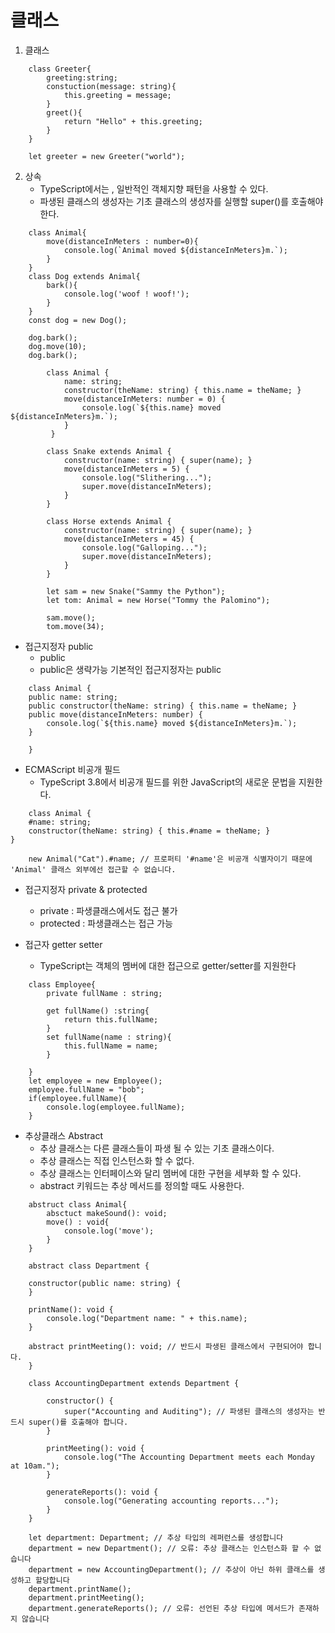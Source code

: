 # 클래스

1. 클래스
```
    class Greeter{
        greeting:string;
        constuction(message: string){
            this.greeting = message;
        }
        greet(){
            return "Hello" + this.greeting;
        }
    }

    let greeter = new Greeter("world");
```

2. 상속
    - TypeScript에서는 , 일반적인 객체지향 패턴을 사용할 수 있다.
    - 파생된 클래스의 생성자는 기초 클래스의 생성자를 실행할 super()를 호출해야 한다.

```
    class Animal{
        move(distanceInMeters : number=0){
            console.log(`Animal moved ${distanceInMeters}m.`);
        }
    }
    class Dog extends Animal{
        bark(){
            console.log('woof ! woof!');
        }
    }
    const dog = new Dog();

    dog.bark();
    dog.move(10);
    dog.bark();
```

```
        class Animal {
            name: string;
            constructor(theName: string) { this.name = theName; }
            move(distanceInMeters: number = 0) {
                console.log(`${this.name} moved ${distanceInMeters}m.`);
            }
         }

        class Snake extends Animal {
            constructor(name: string) { super(name); }
            move(distanceInMeters = 5) {
                console.log("Slithering...");
                super.move(distanceInMeters);
            }
        }

        class Horse extends Animal {
            constructor(name: string) { super(name); }
            move(distanceInMeters = 45) {
                console.log("Galloping...");
                super.move(distanceInMeters);
            }
        }

        let sam = new Snake("Sammy the Python");
        let tom: Animal = new Horse("Tommy the Palomino");

        sam.move();
        tom.move(34);
```

- 접근지정자 public
    - public 
    - public은 생략가능 기본적인 접근지정자는 public

```
    class Animal {
    public name: string;
    public constructor(theName: string) { this.name = theName; }
    public move(distanceInMeters: number) {
        console.log(`${this.name} moved ${distanceInMeters}m.`);
    }
    
    }
```
- ECMAScript 비공개 필드
    - TypeScript 3.8에서 비공개 필드를 위한 JavaScript의 새로운 문법을 지원한다.

```
    class Animal {
    #name: string;
    constructor(theName: string) { this.#name = theName; }
}

    new Animal("Cat").#name; // 프로퍼티 '#name'은 비공개 식별자이기 때문에 'Animal' 클래스 외부에선 접근할 수 없습니다.
```

- 접근지정자 private & protected
    - private : 파생클래스에서도 접근 불가
    - protected : 파생클래스는 접근 가능


- 접근자 getter setter
    - TypeScript는 객체의 멤버에 대한 접근으로 getter/setter를 지원한다

```
    class Employee{
        private fullName : string;

        get fullName() :string{
            return this.fullName;
        }
        set fullName(name : string){
            this.fullName = name;
        }

    }
    let employee = new Employee();
    employee.fullName = "bob";
    if(employee.fullName){
        console.log(employee.fullName);
    }
```


- 추상클래스 Abstract
    - 추상 클래스는 다른 클래스들이 파생 될 수 있는 기초 클래스이다.
    - 추상 클래스는 직접 인스턴스화 할 수 없다.
    - 추상 클래스는 인터페이스와 달리 멤버에 대한 구현을 세부화 할 수 있다.
    - abstract 키워드는 추상 메서드를 정의할 때도 사용한다.

```
    abstruct class Animal{
        absctuct makeSound(): void;
        move() : void{
            console.log('move');
        }
    }
```

```
    abstract class Department {

    constructor(public name: string) {
    }

    printName(): void {
        console.log("Department name: " + this.name);
    }

    abstract printMeeting(): void; // 반드시 파생된 클래스에서 구현되어야 합니다.
    }

    class AccountingDepartment extends Department {

        constructor() {
            super("Accounting and Auditing"); // 파생된 클래스의 생성자는 반드시 super()를 호출해야 합니다.
        }

        printMeeting(): void {
            console.log("The Accounting Department meets each Monday at 10am.");
        }

        generateReports(): void {
            console.log("Generating accounting reports...");
        }
    }

    let department: Department; // 추상 타입의 레퍼런스를 생성합니다
    department = new Department(); // 오류: 추상 클래스는 인스턴스화 할 수 없습니다
    department = new AccountingDepartment(); // 추상이 아닌 하위 클래스를 생성하고 할당합니다
    department.printName();
    department.printMeeting();
    department.generateReports(); // 오류: 선언된 추상 타입에 메서드가 존재하지 않습니다
```